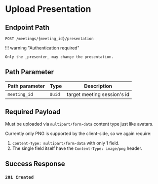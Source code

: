 # Upload Presentation

## Endpoint Path

`POST /meetings/{meeting_id}/presentation`

!!! warning "Authentication required"

	Only the _presenter_ may change the presentation.

## Path Parameter

| Path parameter | Type   | Description                 |
|----------------|--------|-----------------------------|
| `meeting_id`   | `Uuid` | target meeting session's id |

## Required Payload

Must be uploaded via `multipart/form-data` content type just like avatars.

Currently only PNG is supported by the client-side, so we again require:

1. `Content-Type: multipart/form-data` with only 1 field.
2. The single field itself have the `Content-Type: image/png` header.

## Success Response

### `201 Created`
